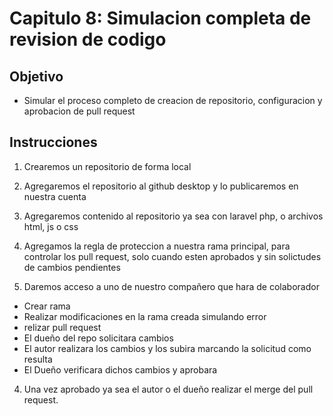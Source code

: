 
# Capitulo 8: Simulacion completa de revision de codigo

## Objetivo

* Simular el proceso completo de creacion de repositorio, configuracion y aprobacion de pull request


## Instrucciones

1. Crearemos un repositorio de forma local

2. Agregaremos el repositorio al github desktop y lo publicaremos en nuestra cuenta

3. Agregaremos contenido al repositorio ya sea con laravel php, o archivos html, js o css

4. Agregamos la regla de proteccion a nuestra rama principal, para controlar los pull request, solo cuando esten aprobados y sin solictudes de cambios pendientes

5. Daremos acceso a uno de nuestro compañero que hara de colaborador

* Crear rama
* Realizar modificaciones en la rama creada simulando error
* relizar pull request
* El dueño del repo solicitara cambios
* El autor realizara los cambios y los subira marcando la solicitud como resulta
* El Dueño verificara dichos cambios y aprobara

4. Una vez aprobado ya sea el autor o el dueño realizar el merge del pull request.



